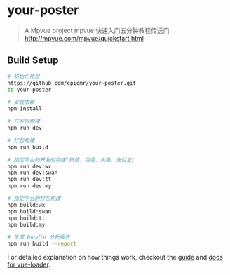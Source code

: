 # your-poster

> A Mpvue project
> mpvue 快速入门五分钟教程传送门 http://mpvue.com/mpvue/quickstart.html

## Build Setup

``` bash
# 初始化项目
https://github.com/epicmr/your-poster.git
cd your-poster

# 安装依赖
npm install

# 开发时构建
npm run dev

# 打包构建
npm run build

# 指定平台的开发时构建(微信、百度、头条、支付宝)
npm run dev:wx
npm run dev:swan
npm run dev:tt
npm run dev:my

# 指定平台的打包构建
npm build:wx
npm build:swan
npm build:tt
npm build:my

# 生成 bundle 分析报告
npm run build --report
```

For detailed explanation on how things work, checkout the [guide](http://vuejs-templates.github.io/webpack/) and [docs for vue-loader](http://vuejs.github.io/vue-loader).
